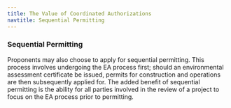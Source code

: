 ```yaml
---
title: The Value of Coordinated Authorizations
navtitle: Sequential Permitting
---
```

### Sequential Permitting

Proponents may also choose to apply for sequential permitting. This process involves undergoing the EA process first; should an environmental assessment certificate be issued, permits for construction and operations are then subsequently applied for. The added benefit of sequential permitting is the ability for all parties involved in the review of a project to focus on the EA process prior to permitting.

